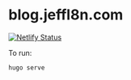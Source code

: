 # blog.jeffl8n.com

[![Netlify Status](https://api.netlify.com/api/v1/badges/0f1eff2d-5b69-44a5-9f42-6783d57c1f18/deploy-status)](https://app.netlify.com/sites/blog-jeffl8n/deploys)

To run:

```
hugo serve
```
